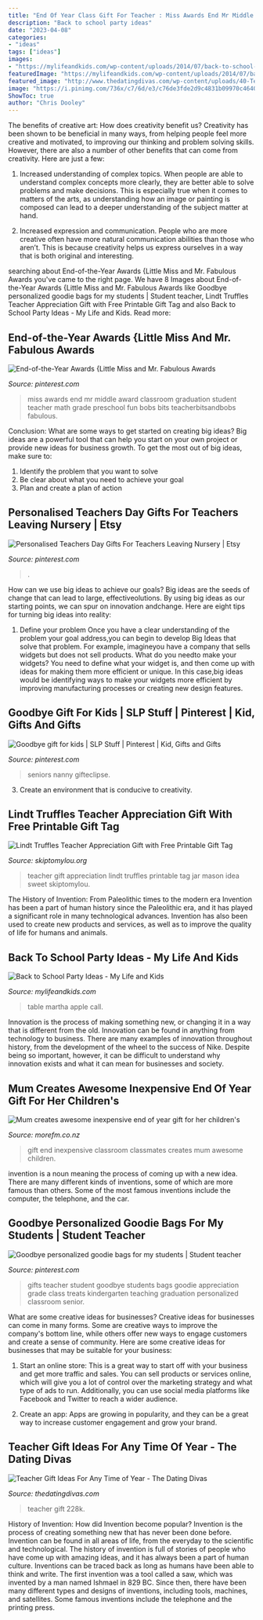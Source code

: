 ```yaml
---
title: "End Of Year Class Gift For Teacher : Miss Awards End Mr Middle Award Classroom Graduation Student Teacher Math Grade Preschool Fun Bobs Bits Teacherbitsandbobs Fabulous"
description: "Back to school party ideas"
date: "2023-04-08"
categories:
- "ideas"
tags: ["ideas"]
images:
- "https://mylifeandkids.com/wp-content/uploads/2014/07/back-to-school-party-4.jpg"
featuredImage: "https://mylifeandkids.com/wp-content/uploads/2014/07/back-to-school-party-4.jpg"
featured_image: "http://www.thedatingdivas.com/wp-content/uploads/40-Teacher-Gift-Ideas-for-the-First-Day-of-School.jpg"
image: "https://i.pinimg.com/736x/c7/6d/e3/c76de3fde2d9c4831b09970c4640aee1--student-gifts-teacher-gifts.jpg"
ShowToc: true
author: "Chris Dooley"
---
```



The benefits of creative art: How does creativity benefit us?
Creativity has been shown to be beneficial in many ways, from helping people feel more creative and motivated, to improving our thinking and problem solving skills. However, there are also a number of other benefits that can come from creativity. Here are just a few: 
1. Increased understanding of complex topics. When people are able to understand complex concepts more clearly, they are better able to solve problems and make decisions. This is especially true when it comes to matters of the arts, as understanding how an image or painting is composed can lead to a deeper understanding of the subject matter at hand. 

2. Increased expression and communication. People who are more creative often have more natural communication abilities than those who aren’t. This is because creativity helps us express ourselves in a way that is both original and interesting.

	

		
searching about End-of-the-Year Awards {Little Miss and Mr. Fabulous Awards you've came to the right page. We have 8 Images about End-of-the-Year Awards {Little Miss and Mr. Fabulous Awards like Goodbye personalized goodie bags for my students | Student teacher, Lindt Truffles Teacher Appreciation Gift with Free Printable Gift Tag and also Back to School Party Ideas - My Life and Kids. Read more:
		
    
## End-of-the-Year Awards {Little Miss And Mr. Fabulous Awards

<img loading=lazy src="https://i.pinimg.com/736x/c0/f4/6f/c0f46fc2f2a39dea7079b907a41558a3--happy-weekend-little-miss.jpg" onerror="this.onerror=null;this.src='https://tse1.mm.bing.net/th?id=OIP.E1YF05d7IxVsyeHSD0PbJQHaFj&amp;pid=15.1';" alt="End-of-the-Year Awards {Little Miss and Mr. Fabulous Awards">

_Source: pinterest.com_

>miss awards end mr middle award classroom graduation student teacher math grade preschool fun bobs bits teacherbitsandbobs fabulous. 

	

Conclusion: What are some ways to get started on creating big ideas?
Big ideas are a powerful tool that can help you start on your own project or provide new ideas for business growth. To get the most out of big ideas, make sure to:
1. Identify the problem that you want to solve
2. Be clear about what you need to achieve your goal
3. Plan and create a plan of action

    
## Personalised Teachers Day Gifts For Teachers Leaving Nursery | Etsy

<img loading=lazy src="https://i.pinimg.com/736x/01/c7/2b/01c72b3494566accd7d965058cd3ddb3.jpg" onerror="this.onerror=null;this.src='https://tse1.mm.bing.net/th?id=OIP.Af0PTZj-thN-5oIh5zI7fAHaHa&amp;pid=15.1';" alt="Personalised Teachers Day Gifts For Teachers Leaving Nursery | Etsy">

_Source: pinterest.com_

>. 

	

How can we use big ideas to achieve our goals?
Big ideas are the seeds of change that can lead to large, effectiveolutions. By using big ideas as our starting points, we can spur on innovation andchange. Here are eight tips for turning big ideas into reality:
1. Define your problem
Once you have a clear understanding of the problem your goal address,you can begin to develop Big Ideas that solve that problem. For example, imagineyou have a company that sells widgets but does not sell products. What do you needto make your widgets? You need to define what your widget is, and then come up with ideas for making them more efficient or unique. In this case,big ideas would be identifying ways to make your widgets more efficient by improving manufacturing processes or creating new design features.


    
## Goodbye Gift For Kids | SLP Stuff | Pinterest | Kid, Gifts And Gifts

<img loading=lazy src="https://s-media-cache-ak0.pinimg.com/736x/fd/d5/a1/fdd5a148c91c90a0b012528bfd3cd556.jpg" onerror="this.onerror=null;this.src='https://tse2.mm.bing.net/th?id=OIP.AvBc9BJ54PbScMUH4Zdt_wHaJ3&amp;pid=15.1';" alt="Goodbye gift for kids | SLP Stuff | Pinterest | Kid, Gifts and Gifts">

_Source: pinterest.com_

>seniors nanny gifteclipse. 

	

3. Create an environment that is conducive to creativity.

    
## Lindt Truffles Teacher Appreciation Gift With Free Printable Gift Tag

<img loading=lazy src="http://www.skiptomylou.org/wp-content/uploads/2016/04/Lindt-Truffles-Teacher-Appreciation-Gift.jpg" onerror="this.onerror=null;this.src='https://tse3.mm.bing.net/th?id=OIP.Txv5BxXQWAQRxmNqct1cqQHaLH&amp;pid=15.1';" alt="Lindt Truffles Teacher Appreciation Gift with Free Printable Gift Tag">

_Source: skiptomylou.org_

>teacher gift appreciation lindt truffles printable tag jar mason idea sweet skiptomylou. 

	

The History of Invention: From Paleolithic times to the modern era
Invention has been a part of human history since the Paleolithic era, and it has played a significant role in many technological advances. Invention has also been used to create new products and services, as well as to improve the quality of life for humans and animals.

    
## Back To School Party Ideas - My Life And Kids

<img loading=lazy src="https://mylifeandkids.com/wp-content/uploads/2014/07/back-to-school-party-4.jpg" onerror="this.onerror=null;this.src='https://tse3.mm.bing.net/th?id=OIP.rhl8Yjqa89k4u0uFYi8zVgHaJ3&amp;pid=15.1';" alt="Back to School Party Ideas - My Life and Kids">

_Source: mylifeandkids.com_

>table martha apple call. 

	

Innovation is the process of making something new, or changing it in a way that is different from the old. Innovation can be found in anything from technology to business. There are many examples of innovation throughout history, from the development of the wheel to the success of Nike. Despite being so important, however, it can be difficult to understand why innovation exists and what it can mean for businesses and society.

    
## Mum Creates Awesome Inexpensive End Of Year Gift For Her Children&#039;s

<img loading=lazy src="https://www.morefm.co.nz/home/trending/2018/10/mum-creates-awesome-inexpensive-end-of-year-gift-for-her-childre/_jcr_content/image.dynimg.1280.q75.jpg/v1540934734179/kmart-classroom-gift-idea.jpg" onerror="this.onerror=null;this.src='https://tse2.mm.bing.net/th?id=OIP.9-5G7MDJ3d7lokQxEJzYVwHaEK&amp;pid=15.1';" alt="Mum creates awesome inexpensive end of year gift for her children&#039;s">

_Source: morefm.co.nz_

>gift end inexpensive classroom classmates creates mum awesome children. 

	

invention is a noun meaning the process of coming up with a new idea. There are many different kinds of inventions, some of which are more famous than others. Some of the most famous inventions include the computer, the telephone, and the car.

    
## Goodbye Personalized Goodie Bags For My Students | Student Teacher

<img loading=lazy src="https://i.pinimg.com/736x/c7/6d/e3/c76de3fde2d9c4831b09970c4640aee1--student-gifts-teacher-gifts.jpg" onerror="this.onerror=null;this.src='https://tse4.mm.bing.net/th?id=OIP.3esgHilWjalkgFdO6EPdhAHaJ3&amp;pid=15.1';" alt="Goodbye personalized goodie bags for my students | Student teacher">

_Source: pinterest.com_

>gifts teacher student goodbye students bags goodie appreciation grade class treats kindergarten teaching graduation personalized classroom senior. 

	

What are some creative ideas for businesses?
Creative ideas for businesses can come in many forms. Some are creative ways to improve the company's bottom line, while others offer new ways to engage customers and create a sense of community. Here are some creative ideas for businesses that may be suitable for your business:
1. Start an online store: This is a great way to start off with your business and get more traffic and sales. You can sell products or services online, which will give you a lot of control over the marketing strategy and what type of ads to run. Additionally, you can use social media platforms like Facebook and Twitter to reach a wider audience.

2. Create an app: Apps are growing in popularity, and they can be a great way to increase customer engagement and grow your brand.

    
## Teacher Gift Ideas For Any Time Of Year - The Dating Divas

<img loading=lazy src="http://www.thedatingdivas.com/wp-content/uploads/40-Teacher-Gift-Ideas-for-the-First-Day-of-School.jpg" onerror="this.onerror=null;this.src='https://tse2.mm.bing.net/th?id=OIP.IBQr-XqfUjqTDnYm5VCbXAHaOr&amp;pid=15.1';" alt="Teacher Gift Ideas For Any Time of Year - The Dating Divas">

_Source: thedatingdivas.com_

>teacher gift 228k. 

	

History of Invention: How did Invention become popular?
Invention is the process of creating something new that has never been done before. Invention can be found in all areas of life, from the everyday to the scientific and technological. The history of invention is full of stories of people who have come up with amazing ideas, and it has always been a part of human culture. Inventions can be traced back as long as humans have been able to think and write. The first invention was a tool called a saw, which was invented by a man named Ishmael in 829 BC. Since then, there have been many different types and designs of inventions, including tools, machines, and satellites. Some famous inventions include the telephone and the printing press.

